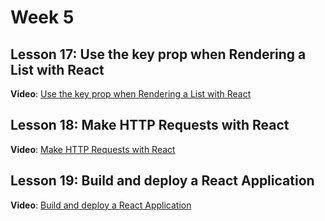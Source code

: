 # Week 5

## Lesson 17: Use the key prop when Rendering a List with React
**Video**: [Use the key prop when Rendering a List with React](https://egghead.io/lessons/react-use-the-key-prop-when-rendering-a-list-with-react?pl=the-beginner-s-guide-to-react-2017-99bf)


## Lesson 18: Make HTTP Requests with React
**Video**: [Make HTTP Requests with React](https://egghead.io/lessons/react-make-http-requests-with-react?pl=the-beginner-s-guide-to-react-2017-99bf)


## Lesson 19: Build and deploy a React Application
**Video**: [Build and deploy a React Application](https://egghead.io/lessons/react-build-and-deploy-a-react-application?pl=the-beginner-s-guide-to-react-2017-99bf)

